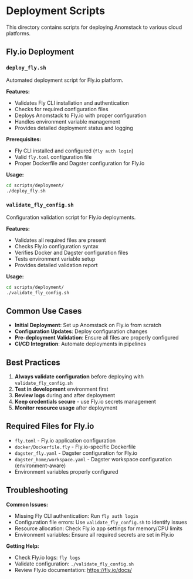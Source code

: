 # Deployment Scripts

This directory contains scripts for deploying Anomstack to various cloud platforms.

## Fly.io Deployment

### `deploy_fly.sh`
Automated deployment script for Fly.io platform.

**Features:**
- Validates Fly CLI installation and authentication
- Checks for required configuration files
- Deploys Anomstack to Fly.io with proper configuration
- Handles environment variable management
- Provides detailed deployment status and logging

**Prerequisites:**
- Fly CLI installed and configured (`fly auth login`)
- Valid `fly.toml` configuration file
- Proper Dockerfile and Dagster configuration for Fly.io

**Usage:**
```bash
cd scripts/deployment/
./deploy_fly.sh
```

### `validate_fly_config.sh`
Configuration validation script for Fly.io deployments.

**Features:**
- Validates all required files are present
- Checks Fly.io configuration syntax
- Verifies Docker and Dagster configuration files
- Tests environment variable setup
- Provides detailed validation report

**Usage:**
```bash
cd scripts/deployment/
./validate_fly_config.sh
```

## Common Use Cases

- **Initial Deployment**: Set up Anomstack on Fly.io from scratch
- **Configuration Updates**: Deploy configuration changes
- **Pre-deployment Validation**: Ensure all files are properly configured
- **CI/CD Integration**: Automate deployments in pipelines

## Best Practices

1. **Always validate configuration** before deploying with `validate_fly_config.sh`
2. **Test in development** environment first
3. **Review logs** during and after deployment
4. **Keep credentials secure** - use Fly.io secrets management
5. **Monitor resource usage** after deployment

## Required Files for Fly.io

- `fly.toml` - Fly.io application configuration
- `docker/Dockerfile.fly` - Fly.io-specific Dockerfile
- `dagster_fly.yaml` - Dagster configuration for Fly.io
- `dagster_home/workspace.yaml` - Dagster workspace configuration (environment-aware)
- Environment variables properly configured

## Troubleshooting

**Common Issues:**
- Missing Fly CLI authentication: Run `fly auth login`
- Configuration file errors: Use `validate_fly_config.sh` to identify issues
- Resource allocation: Check Fly.io app settings for memory/CPU limits
- Environment variables: Ensure all required secrets are set in Fly.io

**Getting Help:**
- Check Fly.io logs: `fly logs`
- Validate configuration: `./validate_fly_config.sh`
- Review Fly.io documentation: https://fly.io/docs/ 